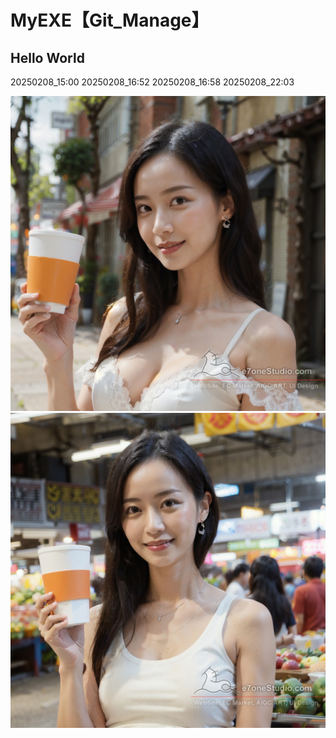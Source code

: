 
# MyEXE【Git_Manage】
## Hello World
20250208_15:00
20250208_16:52
20250208_16:58
20250208_22:03

<img src="(FilesShare)20240905_AIGC_SD_MyLora_DozhaiGirl_00293.jpg">

<img src="(FilesShare)20240905_AIGC_SD_MyLora_DozhaiGirl_00317.jpg">
